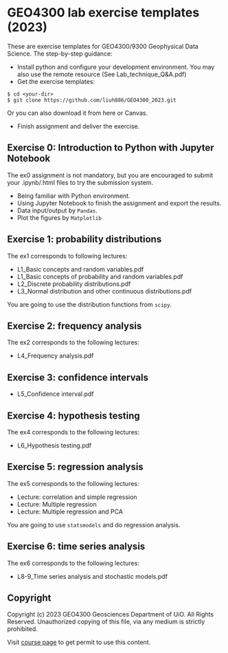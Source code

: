 # GEO4300 lab exercise templates (2023)

These are exercise templates for GEO4300/9300 Geophysical Data Science. The step-by-step guidance:

- Install python and configure your development environment. You may also use the remote resource (See Lab_technique_Q&A.pdf)
- Get the exercise templates:

```
$ cd <your-dir>
$ git clone https://github.com/liuh886/GEO4300_2023.git
```

Or you can also download it from here or Canvas.

- Finish assignment and deliver the exercise.


## Exercise 0: Introduction to Python with Jupyter Notebook 

The ex0 assignment is not mandatory, but you are encouraged to submit your .ipynb/.html files to try the submission system.

- Being familiar with Python environment.
- Using Jupyter Notebook to finish the assignment and export the results.
- Data input/output by `Pandas`.
- Plot the figures by `Matplotlib`

## Exercise 1: probability distributions 

The ex1 corresponds to following lectures:

- L1_Basic concepts and random variables.pdf
- L1_Basic concepts of probability and random variables.pdf
- L2_Discrete probability distributions.pdf
- L3_Normal distribution and other continuous distributions.pdf

You are going to use the distribution functions from `scipy`.

## Exercise 2: frequency analysis 

The ex2 corresponds to the following lectures:

- L4_Frequency analysis.pdf

## Exercise 3: confidence intervals 

- L5_Confidence interval.pdf

## Exercise 4: hypothesis testing 

The ex4 corresponds to the following lectures:

- L6_Hypothesis testing.pdf

## Exercise 5: regression analysis 

The ex5 corresponds to the following lectures:

- Lecture: correlation and simple regression
- Lecture: Multiple regression
- Lecture: Multiple regression and PCA

You are going to use `statsmodels` and do regression analysis.

## Exercise 6: time series analysis

The ex6 corresponds to the following lectures:

- L8-9_Time series analysis and stochastic models.pdf

## Copyright

Copyright (c) 2023 GEO4300 Geosciences Department of UiO. All Rights Reserved. Unauthorized copying of this file, via any medium is strictly prohibited.

Visit [course page](https://www.uio.no/studier/emner/matnat/geofag/GEO4300/index.html) to get permit to use this content.